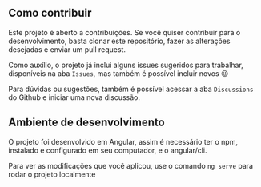## Como contribuir

Este projeto é aberto a contribuições. Se você quiser contribuir para o desenvolvimento, basta clonar este repositório, fazer as alterações desejadas e enviar um pull request.

Como auxílio, o projeto já inclui alguns issues sugeridos para trabalhar, disponíveis na aba `Issues`, mas também é possível incluir novos 😉

Para dúvidas ou sugestões, também é possível acessar a aba `Discussions` do Github e iniciar uma nova discussão.

## Ambiente de desenvolvimento

O projeto foi desenvolvido em Angular, assim é necessário ter o npm, instalado e configurado em seu computador, e o angular/cli. 

Para ver as modificações que você aplicou, use o comando `ng serve` para rodar o projeto localmente
